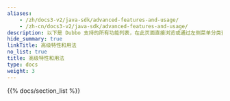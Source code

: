 ```yaml
---
aliases:
    - /zh/docs3-v2/java-sdk/advanced-features-and-usage/
    - /zh-cn/docs3-v2/java-sdk/advanced-features-and-usage/
description: 以下是 Dubbo 支持的所有功能列表，在此页面直接浏览或通过左侧菜单分类查看。
hide_summary: true
linkTitle: 高级特性和用法
no_list: true
title: 高级特性和用法
type: docs
weight: 3
---
```


{{% docs/section_list %}}